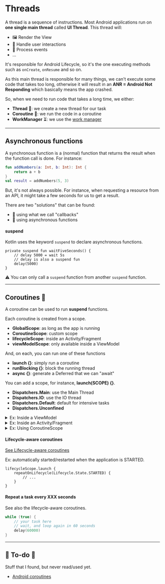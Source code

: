 # Threads

<div class="row row-cols-lg-2"><div>

A thread is a sequence of instructions. Most Android applications run on **one single main thread** called **UI Thread**. This thread will:

* 🖼️ Render the View
* 🧑 Handle user interactions
* 🎉 Process events
* ...

It's responsible for Android Lifecycle, so it's the one executing methods such as `onCreate`, `onResume` and so on.
</div><div>

As this main thread is responsible for many things, we can't execute some code that takes too long, otherwise it will result in an **ANR = Android Not Responding** which basically means the app crashed.

So, when we need to run code that takes a long time, we either:

* **Thread** 🎪: we create a new thread for our task
* **Coroutine** 💎: we run the code in a coroutine
* **WorkManager** ⏳: we use the [work manager](/programming-languages/mobile/android/others/utils/work.md)
</div></div>

<hr class="sep-both">

## Asynchronous functions

<div class="row row-cols-lg-2"><div>

A synchronous function is a (normal) function that returns the result when the function call is done. For instance:

```kotlin
fun addNumbers(a: Int, b: Int): Int {
    return a + b
}
val result = addNumbers(5, 3)
```

But, it's not always possible. For instance, when requesting a resource from an API, it might take a few seconds for us to get a result.

There are two "solutions" that can be found:

* 🐪 using what we call "callbacks"
* 🐫 using asynchronous functions
</div><div>

#### suspend

Kotlin uses the keyword `suspend` to declare asynchronous functions.

```kotlin!
private suspend fun waitFiveSeconds() {
    // delay 5000 = wait 5s
    // delay is also a suspend fun
    delay(5000)
}
```

⚠️ You can only call a `suspend` function from another `suspend` function.
</div></div>

<hr class="sep-both">

## Coroutines 💎

<div class="row row-cols-lg-2"><div>

A coroutine can be used to run **suspend** functions.

Each coroutine is created from a scope.

* **GlobalScope**: as long as the app is running
* **CoroutineScope**: custom scope
* **lifecycleScope**: inside an Activity/Fragment
* **viewModelScope**: only available inside a ViewModel

And, on each, you can run one of these functions

* **launch {}**: simply run a coroutine
* **runBlocking {}**: block the running thread
* **async {}**: generate a Deferred that we can "await"

You can add a scope, for instance, **launch(SCOPE) {}**.

* **Dispatchers.Main**: use the Main Thread
* **Dispatchers.IO**: use the IO thread
* **Dispatchers.Default**: default for intensive tasks
* **Dispatchers.Unconfined**

<details class="details-e">
<summary>Ex: Inside a ViewModel</summary>

```kotlin
class XXXViewModel : ViewModel() {
    init {
        viewModelScope.launch {
            waitFiveSeconds()
        }
    }
}
```
</details>

<details class="details-e">
<summary>Ex: Inside an Activity/Fragment</summary>

```kotlin
class MainActivity : AppCompatActivity() {
    override fun onCreate(savedInstanceState: Bundle?) {
        lifecycleScope.launch {
            waitFiveSeconds()
        }
    }
}
```
</details>

<details class="details-e">
<summary>Ex: Using CoroutineScope</summary>

```kotlin
CoroutineScope(Job()).launch {
    // ...
}
```
</details>
</div><div>

#### Lifecycle-aware coroutines

[See Lifecycle-aware coroutines](https://developer.android.com/topic/libraries/architecture/coroutines)

Ex: automatically started/restarted when the application is STARTED.

```
lifecycleScope.launch {
    repeatOnLifecycle(Lifecycle.State.STARTED) {
        // ...
    }
}
```

#### Repeat a task every XXX seconds

See also the lifecycle-aware coroutines.

```kotlin
while (true) {
    // your task here
    // wait, and loop again in 60 seconds
    delay(60000)
}
```
</div></div>

<hr class="sep-both">

## 👻 To-do 👻

Stuff that I found, but never read/used yet.

<div class="row row-cols-lg-2"><div>

* [Android coroutines](https://developer.android.com/courses/pathways/android-coroutines)
</div><div>
</div></div>